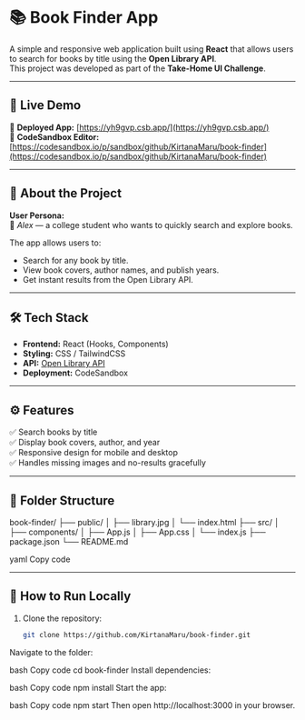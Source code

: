 # 📚 Book Finder App

A simple and responsive web application built using **React** that allows users to search for books by title using the **Open Library API**.  
This project was developed as part of the **Take-Home UI Challenge**.

---

## 🚀 Live Demo
🔗 **Deployed App:** [https://yh9gvp.csb.app/](https://yh9gvp.csb.app/)  
🔗 **CodeSandbox Editor:** [https://codesandbox.io/p/sandbox/github/KirtanaMaru/book-finder](https://codesandbox.io/p/sandbox/github/KirtanaMaru/book-finder)

---

## 🧠 About the Project

**User Persona:**  
👤 *Alex* — a college student who wants to quickly search and explore books.  

The app allows users to:
- Search for any book by title.  
- View book covers, author names, and publish years.  
- Get instant results from the Open Library API.  

---

## 🛠️ Tech Stack

- **Frontend:** React (Hooks, Components)
- **Styling:** CSS / TailwindCSS  
- **API:** [Open Library API](https://openlibrary.org/search.json?title={bookTitle})
- **Deployment:** CodeSandbox

---

## ⚙️ Features

✅ Search books by title  
✅ Display book covers, author, and year  
✅ Responsive design for mobile and desktop  
✅ Handles missing images and no-results gracefully  

---

## 🧩 Folder Structure

book-finder/
├── public/
│ ├── library.jpg
│ └── index.html
├── src/
│ ├── components/
│ ├── App.js
│ ├── App.css
│ └── index.js
├── package.json
└── README.md

yaml
Copy code

---

## 🧪 How to Run Locally

1. Clone the repository:
   ```bash
   git clone https://github.com/KirtanaMaru/book-finder.git
Navigate to the folder:

bash
Copy code
cd book-finder
Install dependencies:

bash
Copy code
npm install
Start the app:

bash
Copy code
npm start
Then open http://localhost:3000 in your browser.

